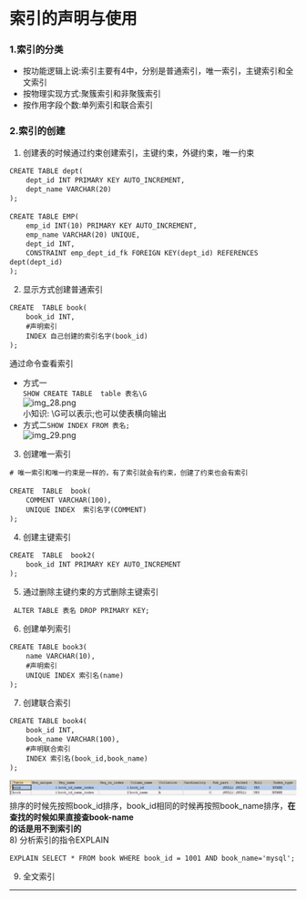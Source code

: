 # 索引的声明与使用  
### 1.索引的分类
* 按功能逻辑上说:索引主要有4中，分别是普通索引，唯一索引，主键索引和全文索引
* 按物理实现方式:聚簇索引和非聚簇索引  
* 按作用字段个数:单列索引和联合索引
### 2.索引的创建  
1) 创建表的时候通过约束创建索引，主键约束，外键约束，唯一约束  
```mysql
CREATE TABLE dept(
    dept_id INT PRIMARY KEY AUTO_INCREMENT,
    dept_name VARCHAR(20)
);

CREATE TABLE EMP(
    emp_id INT(10) PRIMARY KEY AUTO_INCREMENT,
    emp_name VARCHAR(20) UNIQUE,
    dept_id INT,
    CONSTRAINT emp_dept_id_fk FOREIGN KEY(dept_id) REFERENCES dept(dept_id)
);
```
2) 显示方式创建普通索引  
```mysql
CREATE  TABLE book(
    book_id INT,
    #声明索引
    INDEX 自己创建的索引名字(book_id)
);
```
通过命令查看索引    
* 方式一  
```SHOW CREATE TABLE  table 表名\G```  
![img_28.png](img_28.png)  
小知识: \G可以表示;也可以使表横向输出  
* 方式二```SHOW INDEX FROM 表名;```  
![img_29.png](img_29.png)  
3) 创建唯一索引  
```mysql
# 唯一索引和唯一约束是一样的，有了索引就会有约束，创建了约束也会有索引

CREATE  TABLE  book(
    COMMENT VARCHAR(100),
    UNIQUE INDEX  索引名字(COMMENT)
);
```
4) 创建主键索引  
```mysql
CREATE  TABLE  book2(
    book_id INT PRIMARY KEY AUTO_INCREMENT
);
```
5) 通过删除主键约束的方式删除主键索引  
```mysql
 ALTER TABLE 表名 DROP PRIMARY KEY; 
```
6) 创建单列索引
```mysql
CREATE TABLE book3(
    name VARCHAR(10),
    #声明索引
    UNIQUE INDEX 索引名(name)
);
```
7) 创建联合索引  
```mysql
CREATE TABLE book4(
    book_id INT,
    book_name VARCHAR(100),
    #声明联合索引
    INDEX 索引名(book_id,book_name)
);
```  
![img_30.png](img_30.png)  
排序的时候先按照book_id排序，book_id相同的时候再按照book_name排序，**在查找的时候如果直接查book-name  
的话是用不到索引的**  
8) 分析索引的指令EXPLAIN
```mysql
EXPLAIN SELECT * FROM book WHERE book_id = 1001 AND book_name='mysql';
```
9) 全文索引  
****  
```mysql


```
















